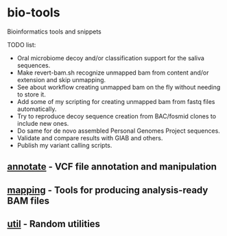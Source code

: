 # bio-tools
Bioinformatics tools and snippets

TODO list:
* Oral microbiome decoy and/or classification support for the saliva sequences.
* Make revert-bam.sh recognize unmapped bam from content and/or extension and skip unmapping.
* See about workflow creating unmapped bam on the fly without needing to store it.
* Add some of my scripting for creating unmapped bam from fastq files automatically.
* Try to reproduce decoy sequence creation from BAC/fosmid clones to include new ones.
* Do same for de novo assembled Personal Genomes Project sequences.
* Validate and compare results with GIAB and others.
* Publish my variant calling scripts.

## [annotate](annotate) - VCF file annotation and manipulation

## [mapping](mapping) - Tools for producing analysis-ready BAM files

## [util](util) - Random utilities
